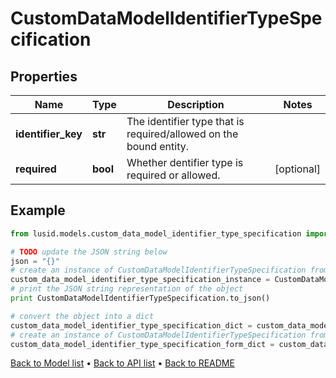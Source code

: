 # CustomDataModelIdentifierTypeSpecification


## Properties
Name | Type | Description | Notes
------------ | ------------- | ------------- | -------------
**identifier_key** | **str** | The identifier type that is required/allowed on the bound entity. | 
**required** | **bool** | Whether dentifier type is required or allowed. | [optional] 

## Example

```python
from lusid.models.custom_data_model_identifier_type_specification import CustomDataModelIdentifierTypeSpecification

# TODO update the JSON string below
json = "{}"
# create an instance of CustomDataModelIdentifierTypeSpecification from a JSON string
custom_data_model_identifier_type_specification_instance = CustomDataModelIdentifierTypeSpecification.from_json(json)
# print the JSON string representation of the object
print CustomDataModelIdentifierTypeSpecification.to_json()

# convert the object into a dict
custom_data_model_identifier_type_specification_dict = custom_data_model_identifier_type_specification_instance.to_dict()
# create an instance of CustomDataModelIdentifierTypeSpecification from a dict
custom_data_model_identifier_type_specification_form_dict = custom_data_model_identifier_type_specification.from_dict(custom_data_model_identifier_type_specification_dict)
```
[Back to Model list](../README.md#documentation-for-models) &#8226; [Back to API list](../README.md#documentation-for-api-endpoints) &#8226; [Back to README](../README.md)



